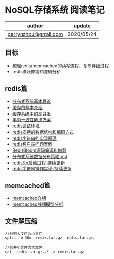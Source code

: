 # NoSQL存储系统 阅读笔记

| author | update |
| ------ | ------ |
| perrynzhou@gmail.com | 2020/05/24 |


## 目标

- 梳理redis/memcached的读写流程、复制详细过程
- redis模块原理和源码分析


## redis篇
- [分布式系统基本理论](./document/redis/分布式系统基本理论.md)
- [缓存的基本介绍](./document/redis/缓存的基本介绍.md)
- [缓存系统中的高并发](./document/redis/缓存系统中的高并发.md)
- [事务一致性解决方案](./document/redis/2020-11-04-事务一致性解决方案.md)
- [redis调试环境](./document/redis/redis源码调试环境.md)
- [redis支持的数据结构和编码方式](./document/redis/redis支持的几种数据结构和编码方式.md)
- [redis字符串的实现原理](./document/redis/redis字符串的实现原理.md)
- [redis客户端问题案例](./document/redis/Redis客户端问题案例.md)
- [RedisBloom源码编译和加载](./document/redis/2020-11-11-redisbloom源码编译和加载.md)
- [分布式系统数据分布策略.md](./document/redis/2020-11-24-分布式系统数据分布策略.md)
- [redis6.x启动过程-持续更新](./document/redis/redis6.x启动过程.md)
- [redis字符串操作实现-持续更新](./document/redis/2020-12-02-redis字符串操作实现.md)

## memcached篇
- [memcached介绍](./document/memcached/memcached基本介绍.md)
- [memcached线程模型分析](./document/memcached/memcached线程模型分析.md)
  


## 文件解压缩

```
//分割大文件为小文件
split -b 30m  redis.tar.gz  redis.tar.gz.  

//合并小文件为大文件
cat  redis.tar.gz.a*  > redis.tar.gz
```